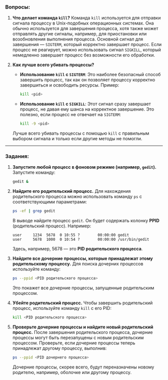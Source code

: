 ### Вопросы:

1. **Что делает команда `kill`?**
   Команда `kill` используется для отправки сигнала процессу в Unix-подобных операционных системах. Она обычно используется для завершения процесса, хотя также может отправлять другие сигналы, например, для приостановки или возобновления выполнения процесса. Основной сигнал для завершения — `SIGTERM`, который корректно завершает процесс. Если процесс не реагирует, можно использовать сигнал `SIGKILL`, который немедленно завершает процесс без возможности его обработки.

2. **Как лучше всего убивать процессы?**
   - **Использование `kill` с `SIGTERM`**: Это наиболее безопасный способ завершить процесс, так как он позволяет процессу корректно завершиться и освободить ресурсы. Пример:
     ```bash
     kill <pid>
     ```
   - **Использование `kill` с `SIGKILL`**: Этот сигнал сразу завершает процесс, не давая ему шанса на корректное завершение. Это полезно, если процесс не отвечает на `SIGTERM`:
     ```bash
     kill -9 <pid>
     ```

   Лучше всего убивать процессы с помощью `kill` с правильным выбором сигнала и только если другие методы не помогли.

---

### Задания:

1. **Запустите любой процесс в фоновом режиме (например, `gedit`).**
   Запустите команду:
   ```bash
   gedit &
   ```

2. **Найдите его родительский процесс.**
   Для нахождения родительского процесса можно использовать команду `ps` с соответствующими параметрами:
   ```bash
   ps -ef | grep gedit
   ```
   В выводе найдите процесс `gedit`. Он будет содержать колонку **PPID** (родительский процесс). Например:
   ```
   user     1234  5678  0 10:55 ?        00:00:00 gedit
   user     5678  1000  0 10:54 ?        00:00:00 /usr/bin/gedit
   ```
   Здесь, например, 5678 — это **PID родительского процесса**.

3. **Найдите все дочерние процессы, которые принадлежат этому родительскому процессу.**
   Для поиска дочерних процессов используйте команду:
   ```bash
   ps --ppid <PID родительского процесса>
   ```
   Это покажет все дочерние процессы, запущенные родительским процессом.

4. **Убейте родительский процесс.**
   Чтобы завершить родительский процесс, используйте команду `kill` с его PID:
   ```bash
   kill <PID родительского процесса>
   ```

5. **Проверьте дочерние процессы и найдите новый родительский процесс.**
   После завершения родительского процесса, дочерние процессы могут быть перезапущены с новым родительским процессом. Проверьте, если дочерние процессы теперь принадлежат другому процессу, выполнив:
   ```bash
   ps --ppid <PID дочернего процесса>
   ```

   Дочерние процессы, скорее всего, будут переназначены новому родителю, например, оболочке или другому процессу.